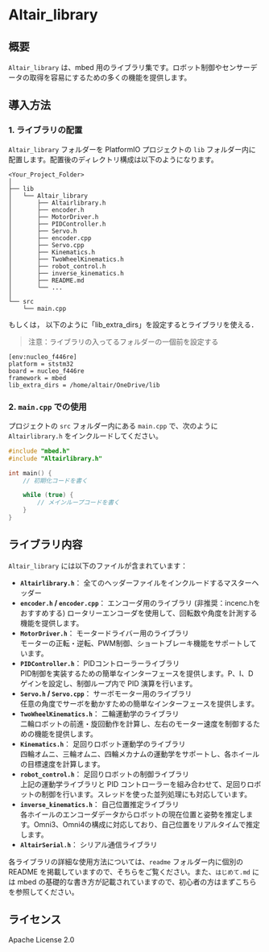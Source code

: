 
# Altair_library

## 概要
`Altair_library` は、mbed 用のライブラリ集です。ロボット制御やセンサーデータの取得を容易にするための多くの機能を提供します。

## 導入方法

### 1. ライブラリの配置
`Altair_library` フォルダーを PlatformIO プロジェクトの `lib` フォルダー内に配置します。配置後のディレクトリ構成は以下のようになります。

```
<Your_Project_Folder>
│
├── lib
│   └── Altair_library
│       ├── Altairlibrary.h
│       ├── encoder.h
│       ├── MotorDriver.h
│       ├── PIDController.h
│       ├── Servo.h
│       ├── encoder.cpp
│       ├── Servo.cpp
│       ├── Kinematics.h
│       ├── TwoWheelKinematics.h
│       ├── robot_control.h
│       ├── inverse_kinematics.h
│       ├── README.md
│       └── ...
│
└── src
    └── main.cpp
```
もしくは，
以下のように「lib_extra_dirs」を設定するとライブラリを使える．
> 注意：ライブラリの入ってるフォルダーの一個前を設定する

```
[env:nucleo_f446re]
platform = ststm32
board = nucleo_f446re
framework = mbed
lib_extra_dirs = /home/altair/OneDrive/lib
```

### 2. `main.cpp` での使用
プロジェクトの `src` フォルダー内にある `main.cpp` で、次のように `Altairlibrary.h` をインクルードしてください。

```cpp
#include "mbed.h"
#include "Altairlibrary.h"

int main() {
    // 初期化コードを書く

    while (true) {
        // メインループコードを書く
    }
}
```

## ライブラリ内容

`Altair_library` には以下のファイルが含まれています：

- **`Altairlibrary.h`**： 全てのヘッダーファイルをインクルードするマスターヘッダー
- **`encoder.h` / `encoder.cpp`**： エンコーダ用のライブラリ  (非推奨：incenc.hをおすすめする)
  ロータリーエンコーダを使用して、回転数や角度を計測する機能を提供します。　
- **`MotorDriver.h`**： モータードライバー用のライブラリ  
  モーターの正転・逆転、PWM制御、ショートブレーキ機能をサポートしています。
- **`PIDController.h`**： PIDコントローラーライブラリ  
  PID制御を実装するための簡単なインターフェースを提供します。P、I、D ゲインを設定し、制御ループ内で PID 演算を行います。
- **`Servo.h` / `Servo.cpp`**： サーボモーター用のライブラリ  
  任意の角度でサーボを動かすための簡単なインターフェースを提供します。
- **`TwoWheelKinematics.h`**： 二輪運動学のライブラリ  
  二輪ロボットの前進・旋回動作を計算し、左右のモーター速度を制御するための機能を提供します。
- **`Kinematics.h`**： 足回りロボット運動学のライブラリ  
  四輪オムニ、三輪オムニ、四輪メカナムの運動学をサポートし、各ホイールの目標速度を計算します。
- **`robot_control.h`**： 足回りロボットの制御ライブラリ  
  上記の運動学ライブラリと PID コントローラーを組み合わせて、足回りロボットの制御を行います。スレッドを使った並列処理にも対応しています。
- **`inverse_kinematics.h`**： 自己位置推定ライブラリ  
  各ホイールのエンコーダデータからロボットの現在位置と姿勢を推定します。Omni3、Omni4の構成に対応しており、自己位置をリアルタイムで推定します。
- **`AltairSerial.h`**： シリアル通信ライブラリ  

各ライブラリの詳細な使用方法については、`readme` フォルダー内に個別の README を掲載していますので、そちらをご覧ください。また、`はじめて.md` には mbed の基礎的な書き方が記載されていますので、初心者の方はまずこちらを参照してください。

## ライセンス
Apache License 2.0

